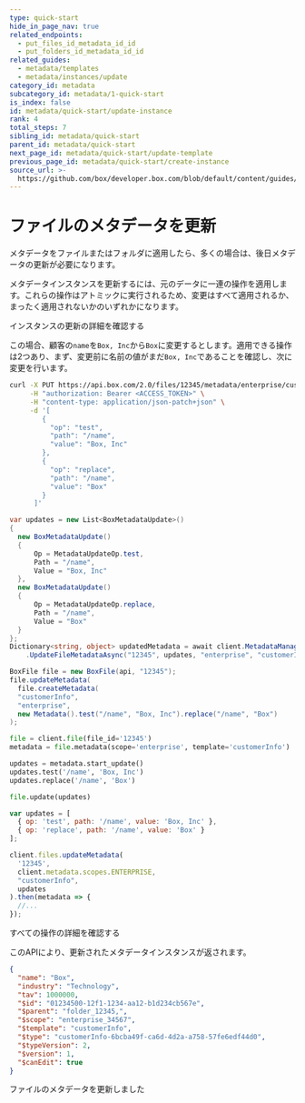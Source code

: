 ```yaml
---
type: quick-start
hide_in_page_nav: true
related_endpoints:
  - put_files_id_metadata_id_id
  - put_folders_id_metadata_id_id
related_guides:
  - metadata/templates
  - metadata/instances/update
category_id: metadata
subcategory_id: metadata/1-quick-start
is_index: false
id: metadata/quick-start/update-instance
rank: 4
total_steps: 7
sibling_id: metadata/quick-start
parent_id: metadata/quick-start
next_page_id: metadata/quick-start/update-template
previous_page_id: metadata/quick-start/create-instance
source_url: >-
  https://github.com/box/developer.box.com/blob/default/content/guides/metadata/1-quick-start/4-update-instance.md
---
```

# ファイルのメタデータを更新

メタデータをファイルまたはフォルダに適用したら、多くの場合は、後日メタデータの更新が必要になります。

メタデータインスタンスを更新するには、元のデータに一連の操作を適用します。これらの操作はアトミックに実行されるため、変更はすべて適用されるか、まったく適用されないかのいずれかになります。

<CTA to="g://metadata/instances/update">

インスタンスの更新の詳細を確認する

</CTA>

この場合、顧客の`name`を`Box, Inc`から`Box`に変更するとします。適用できる操作は2つあり、まず、変更前に名前の値がまだ`Box, Inc`であることを確認し、次に変更を行います。

<!-- markdownlint-disable line-length -->

<Tabs>

<Tab title="cURL">

```sh
curl -X PUT https://api.box.com/2.0/files/12345/metadata/enterprise/customerInfo \
     -H "authorization: Bearer <ACCESS_TOKEN>" \
     -H "content-type: application/json-patch+json" \
     -d '[
        {
          "op": "test",
          "path": "/name",
          "value": "Box, Inc"
        },
        {
          "op": "replace",
          "path": "/name",
          "value": "Box"
        }
      ]'
```

</Tab>

<Tab title=".NET">

```c#
var updates = new List<BoxMetadataUpdate>()
{
  new BoxMetadataUpdate()
  {
      Op = MetadataUpdateOp.test,
      Path = "/name",
      Value = "Box, Inc"
  },
  new BoxMetadataUpdate()
  {
      Op = MetadataUpdateOp.replace,
      Path = "/name",
      Value = "Box"
  }
};
Dictionary<string, object> updatedMetadata = await client.MetadataManager
    .UpdateFileMetadataAsync("12345", updates, "enterprise", "customerInfo");
```

</Tab>

<Tab title="Java">

```java
BoxFile file = new BoxFile(api, "12345");
file.updateMetadata(
  file.createMetadata(
  "customerInfo",
  "enterprise",
  new Metadata().test("/name", "Box, Inc").replace("/name", "Box")
);
```

</Tab>

<Tab title="Python">

```py
file = client.file(file_id='12345')
metadata = file.metadata(scope='enterprise', template='customerInfo')

updates = metadata.start_update()
updates.test('/name', 'Box, Inc')
updates.replace('/name', 'Box') 

file.update(updates)
```

</Tab>

<Tab title="Node">

```js
var updates = [
  { op: 'test', path: '/name', value: 'Box, Inc' },
  { op: 'replace', path: '/name', value: 'Box' }
];

client.files.updateMetadata(
  '12345', 
  client.metadata.scopes.ENTERPRISE, 
  "customerInfo", 
  updates
).then(metadata => {
  //...
});
```

</Tab>

</Tabs>

<CTA to="g://metadata/instances/update">

すべての操作の詳細を確認する

</CTA>

このAPIにより、更新されたメタデータインスタンスが返されます。

```json
{
  "name": "Box",
  "industry": "Technology",
  "tav": 1000000,
  "$id": "01234500-12f1-1234-aa12-b1d234cb567e",
  "$parent": "folder_12345,",
  "$scope": "enterprise_34567",
  "$template": "customerInfo",
  "$type": "customerInfo-6bcba49f-ca6d-4d2a-a758-57fe6edf44d0",
  "$typeVersion": 2,
  "$version": 1,
  "$canEdit": true
}
```

<!-- markdownlint-enable line-length -->

<Next>

ファイルのメタデータを更新しました

</Next>
